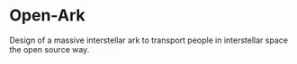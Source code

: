 # Open-Ark
Design of a massive interstellar ark to transport people in interstellar
space the open source way.
